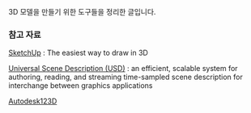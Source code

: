 3D 모델을 만들기 위한 도구들을 정리한 글입니다.

### 참고 자료

[SketchUp](http://www.sketchup.com) : The easiest way to draw in 3D

[Universal Scene Description (USD)](http://graphics.pixar.com/usd/) : an efficient, scalable system for authoring, reading, and streaming time-sampled scene description for interchange between graphics applications

[Autodesk123D](http://www.123dapp.com)
